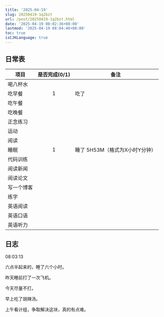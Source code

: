 ```yaml
---
title: '2025-04-19'
slug: 20250419-1q2bzt
url: /post/20250419-1q2bzt.html
date: '2025-04-19 08:02:36+08:00'
lastmod: '2025-04-19 08:04:46+08:00'
toc: true
isCJKLanguage: true
---
```






## 日常表

|项目|是否完成(0/1)|备注|
| ------------| :-------------: | ---------------------------------|
|喝八杯水|||
|吃早餐|1|吃了|
|吃午餐|||
|吃晚餐|||
|正念练习|||
|运动|||
|阅读|||
|睡眠|1|睡了  5H53M（格式为X小时Y分钟）|
|代码训练|||
|阅读新闻|||
|阅读论文|||
|写一个博客|||
|练字|||
|英语阅读|||
|英语口语|||
|英语听力|||

## 日志

08:03:13

六点半起来的，睡了六个小时。

昨天睡前打了一次飞机。

今天尽量不打。

早上吃了胡辣汤。

上午看计组，争取解决这块，真的有点难。

‍
